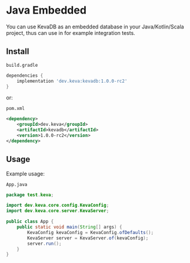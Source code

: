 # Java Embedded

You can use KevaDB as an embedded database in your Java/Kotlin/Scala project, thus can use in for example integration tests.

## Install

`build.gradle`

```groovy
dependencies {
    implementation 'dev.keva:kevadb:1.0.0-rc2'
}
```

or:

`pom.xml`

```xml
<dependency>
    <groupId>dev.keva</groupId>
    <artifactId>kevadb</artifactId>
    <version>1.0.0-rc2</version>
</dependency>
```

## Usage

Example usage:

`App.java`

```java
package test.keva;

import dev.keva.core.config.KevaConfig;
import dev.keva.core.server.KevaServer;

public class App {
    public static void main(String[] args) {
        KevaConfig kevaConfig = KevaConfig.ofDefaults();
        KevaServer server = KevaServer.of(kevaConfig);
        server.run();
    }
}
```
